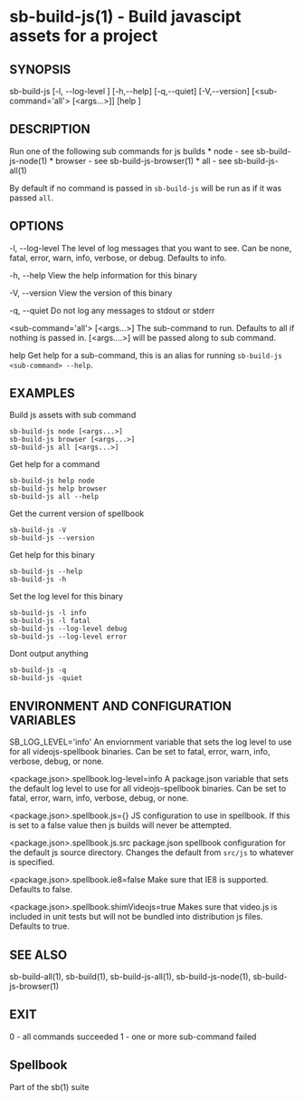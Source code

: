 # sb-build-js(1) - Build javascipt assets for a project

## SYNOPSIS

  sb-build-js [-l, --log-level <level>] [-h,--help] [-q,--quiet] [-V,--version]
               [<sub-command='all'> [<args...>]] [help <sub-command>]

## DESCRIPTION

  Run one of the following sub commands for js builds
    * node - see sb-build-js-node(1)
    * browser - see sb-build-js-browser(1)
    * all - see sb-build-js-all(1)

  By default if no command is passed in `sb-build-js` will be run as if it was
  passed `all`.

## OPTIONS

  -l, --log-level <level>
    The level of log messages that you want to see. Can be none, fatal, error,
    warn, info, verbose, or debug. Defaults to info.

  -h, --help
    View the help information for this binary

  -V, --version
    View the version of this binary

  -q, --quiet
    Do not log any messages to stdout or stderr

  <sub-command='all'> [<args...>]
    The sub-command to run. Defaults to all if nothing is passed in.
    [<args....>] will be passed along to sub command.

  help <sub-command>
    Get help for a sub-command, this is an alias for running `sb-build-js <sub-command> --help`.

## EXAMPLES

  Build js assets with sub command

    sb-build-js node [<args...>]
    sb-build-js browser [<args...>]
    sb-build-js all [<args...>]

  Get help for a command

    sb-build-js help node
    sb-build-js help browser
    sb-build-js all --help

  Get the current version of spellbook

    sb-build-js -V
    sb-build-js --version

  Get help for this binary

    sb-build-js --help
    sb-build-js -h

  Set the log level for this binary

    sb-build-js -l info
    sb-build-js -l fatal
    sb-build-js --log-level debug
    sb-build-js --log-level error

  Dont output anything

    sb-build-js -q
    sb-build-js -quiet

## ENVIRONMENT AND CONFIGURATION VARIABLES

  SB_LOG_LEVEL='info'
    An enviornment variable that sets the log level to use for all videojs-spellbook
    binaries. Can be set to fatal, error, warn, info, verbose, debug, or none.

  <package.json>.spellbook.log-level=info
    A package.json variable that sets the default log level to use for all videojs-spellbook
    binaries. Can be set to fatal, error, warn, info, verbose, debug, or none.

  <package.json>.spellbook.js={}
    JS configuration to use in spellbook. If this is set to a false value then js
    builds will never be attempted.

  <package.json>.spellbook.js.src
    package.json spellbook configuration for the default js source directory. Changes the default
    from `src/js` to whatever is specified.

  <package.json>.spellbook.ie8=false
    Make sure that IE8 is supported. Defaults to false.

  <package.json>.spellbook.shimVideojs=true
    Makes sure that video.js is included in unit tests but will not be bundled into
    distribution js files. Defaults to true.

## SEE ALSO

  sb-build-all(1), sb-build(1), sb-build-js-all(1), sb-build-js-node(1),
  sb-build-js-browser(1)

## EXIT

  0 - all commands succeeded
  1 - one or more sub-command failed

## Spellbook

  Part of the sb(1) suite

